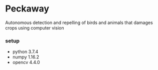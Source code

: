 # Peckaway
 Autonomous detection and repelling of birds and animals that damages crops using computer vision

### setup

- python 3.7.4
- numpy 1.16.2
- opencv 4.4.0
